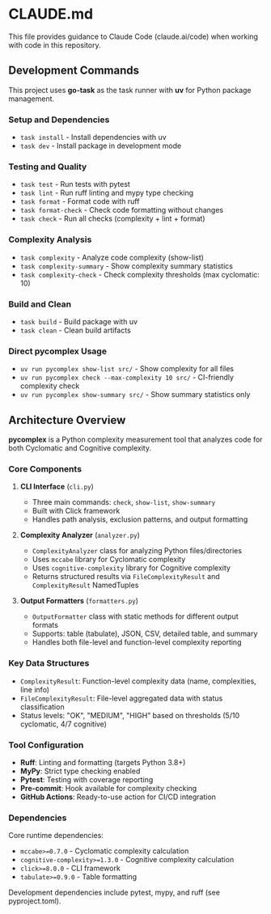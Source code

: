 # CLAUDE.md

This file provides guidance to Claude Code (claude.ai/code) when working with code in this repository.

## Development Commands

This project uses **go-task** as the task runner with **uv** for Python package management.

### Setup and Dependencies
- `task install` - Install dependencies with uv
- `task dev` - Install package in development mode

### Testing and Quality
- `task test` - Run tests with pytest
- `task lint` - Run ruff linting and mypy type checking
- `task format` - Format code with ruff
- `task format-check` - Check code formatting without changes
- `task check` - Run all checks (complexity + lint + format)

### Complexity Analysis
- `task complexity` - Analyze code complexity (show-list)
- `task complexity-summary` - Show complexity summary statistics
- `task complexity-check` - Check complexity thresholds (max cyclomatic: 10)

### Build and Clean
- `task build` - Build package with uv
- `task clean` - Clean build artifacts

### Direct pycomplex Usage
- `uv run pycomplex show-list src/` - Show complexity for all files
- `uv run pycomplex check --max-complexity 10 src/` - CI-friendly complexity check
- `uv run pycomplex show-summary src/` - Show summary statistics only

## Architecture Overview

**pycomplex** is a Python complexity measurement tool that analyzes code for both Cyclomatic and Cognitive complexity.

### Core Components

1. **CLI Interface** (`cli.py`)
   - Three main commands: `check`, `show-list`, `show-summary`
   - Built with Click framework
   - Handles path analysis, exclusion patterns, and output formatting

2. **Complexity Analyzer** (`analyzer.py`)
   - `ComplexityAnalyzer` class for analyzing Python files/directories
   - Uses `mccabe` library for Cyclomatic complexity
   - Uses `cognitive-complexity` library for Cognitive complexity
   - Returns structured results via `FileComplexityResult` and `ComplexityResult` NamedTuples

3. **Output Formatters** (`formatters.py`)
   - `OutputFormatter` class with static methods for different output formats
   - Supports: table (tabulate), JSON, CSV, detailed table, and summary
   - Handles both file-level and function-level complexity reporting

### Key Data Structures

- `ComplexityResult`: Function-level complexity data (name, complexities, line info)
- `FileComplexityResult`: File-level aggregated data with status classification
- Status levels: "OK", "MEDIUM", "HIGH" based on thresholds (5/10 cyclomatic, 4/7 cognitive)

### Tool Configuration

- **Ruff**: Linting and formatting (targets Python 3.8+)
- **MyPy**: Strict type checking enabled
- **Pytest**: Testing with coverage reporting
- **Pre-commit**: Hook available for complexity checking
- **GitHub Actions**: Ready-to-use action for CI/CD integration

### Dependencies

Core runtime dependencies:
- `mccabe>=0.7.0` - Cyclomatic complexity calculation
- `cognitive-complexity>=1.3.0` - Cognitive complexity calculation
- `click>=8.0.0` - CLI framework
- `tabulate>=0.9.0` - Table formatting

Development dependencies include pytest, mypy, and ruff (see pyproject.toml).